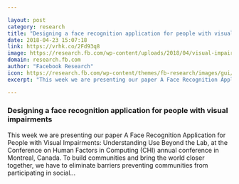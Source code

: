 ```yaml
---

layout: post
category: research
title: "Designing a face recognition application for people with visual impairments"
date: 2018-04-23 15:07:18
link: https://vrhk.co/2Fd93q8
image: https://research.fb.com/wp-content/uploads/2018/04/visual-impair-with-phone.jpg
domain: research.fb.com
author: "Facebook Research"
icon: https://research.fb.com/wp-content/themes/fb-research/images/gui/facebook.ico
excerpt: "This week we are presenting our paper A Face Recognition Application for People with Visual Impairments: Understanding Use Beyond the Lab, at the Conference on Human Factors in Computing (CHI) annual conference in Montreal, Canada. To build communities and bring the world closer together, we have to eliminate barriers preventing communities from participating in social…"

---
```


### Designing a face recognition application for people with visual impairments

This week we are presenting our paper A Face Recognition Application for People with Visual Impairments: Understanding Use Beyond the Lab, at the Conference on Human Factors in Computing (CHI) annual conference in Montreal, Canada. To build communities and bring the world closer together, we have to eliminate barriers preventing communities from participating in social…